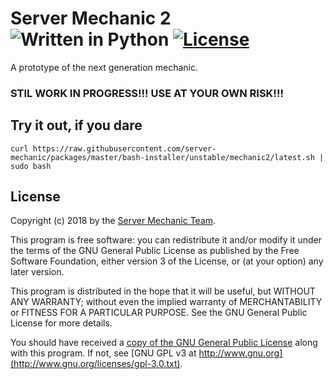 # Server Mechanic 2 ![Written in Python](https://img.shields.io/badge/python-2.7,%203.2,%203.3,%203.4,%203.5-blue.svg) [![License](https://img.shields.io/badge/License-GPL%203-yellow.svg)](http://www.gnu.org/licenses/)

A prototype of the next generation mechanic.

### STIL WORK IN PROGRESS!!! USE AT YOUR OWN RISK!!!

## Try it out, if you dare
```
curl https://raw.githubusercontent.com/server-mechanic/packages/master/bash-installer/unstable/mechanic2/latest.sh | sudo bash
```

## License

Copyright (c) 2018 by the [Server Mechanic Team](https://github.com/orgs/server-mechanic/people).

This program is free software: you can redistribute it and/or modify
it under the terms of the GNU General Public License as published by
the Free Software Foundation, either version 3 of the License, or
(at your option) any later version.

This program is distributed in the hope that it will be useful,
but WITHOUT ANY WARRANTY; without even the implied warranty of
MERCHANTABILITY or FITNESS FOR A PARTICULAR PURPOSE.  See the
GNU General Public License for more details.

You should have received a [copy of the GNU General Public License](license)
along with this program.  If not, see [GNU GPL v3 at http://www.gnu.org](http://www.gnu.org/licenses/gpl-3.0.txt).
